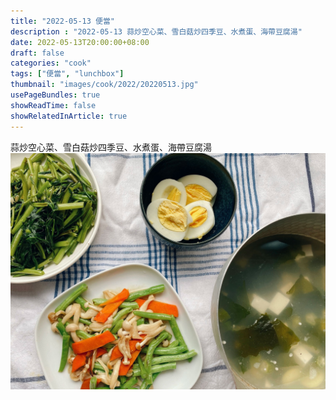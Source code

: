 ```yaml
---
title: "2022-05-13 便當"
description : "2022-05-13 蒜炒空心菜、雪白菇炒四季豆、水煮蛋、海帶豆腐湯"
date: 2022-05-13T20:00:00+08:00
draft: false
categories: "cook"
tags: ["便當", "lunchbox"]
thumbnail: "images/cook/2022/20220513.jpg"
usePageBundles: true
showReadTime: false
showRelatedInArticle: true
---
```


蒜炒空心菜、雪白菇炒四季豆、水煮蛋、海帶豆腐湯
![2022-05-13 蒜炒空心菜、雪白菇炒四季豆、水煮蛋、海帶豆腐湯](20220513_bento_1.jpg)


